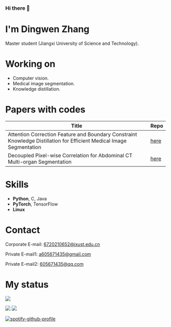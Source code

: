 ### Hi there 👋
# I'm Dingwen Zhang  

Master student (Jiangxi University of Science and Technology).

# Working on

* Computer vision.
* Medical image segmentation.
* Knowledge distillation.

# Papers with codes

| Title | Repo |
| ----- | ---- |
| Attention Correction Feature and Boundary Constraint Knowledge Distillation for Efficient Medical Image Segmentation | [here](https://github.com/605671435/ACF-BCKD) |
| Decoupled Pixel-wise Correlation for Abdominal CT Multi-organ Segmentation | [here](https://github.com/605671435/DPC-Net) |

# Skills

* **Python**, C, Java
* **PyTorch**, TensorFlow
* **Linux**

# Contact

Corporate E-mail: [6720210652@jxust.edu.cn](6720210652@mail.jxust.edu.cn)

Private E-mail1: [a605671435@gmail.com](a605671435@gmail.com)

Private E-mail2: [605671435@qq.com](605671435@qq.com)

# My status

![](http://github-profile-summary-cards.vercel.app/api/cards/profile-details?username=605671435&theme=darcula)

![](http://github-profile-summary-cards.vercel.app/api/cards/repos-per-language?username=605671435&theme=darcula)
![](http://github-profile-summary-cards.vercel.app/api/cards/most-commit-language?username=605671435&theme=darcula)

[![spotify-github-profile](https://spotify-github-profile.vercel.app/api/view?uid=31v6gcqh74zvdygachdkdtjkgcxu&cover_image=true&theme=default&show_offline=false&background_color=121212&interchange=true&bar_color=53b14f&bar_color_cover=false)](https://spotify-github-profile.vercel.app/api/view?uid=31v6gcqh74zvdygachdkdtjkgcxu&redirect=true)
